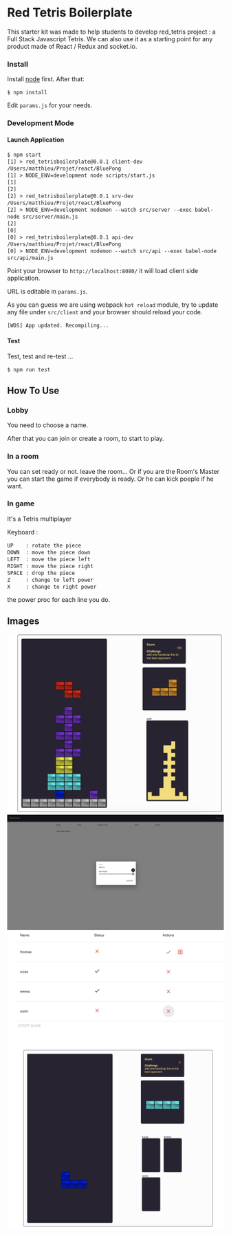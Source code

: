 # Red Tetris Boilerplate

This starter kit was made to help students to develop red_tetris project : a Full Stack Javascript Tetris. We can also use it as a starting point for any product made of React / Redux and socket.io.

### Install

Install [node](https://nodejs.org/en/) first. After that:

```
$ npm install
```

Edit `params.js` for your needs.


### Development Mode

#### Launch Application

```
$ npm start
[1] > red_tetrisboilerplate@0.0.1 client-dev /Users/matthieu/Projet/react/BluePong
[1] > NODE_ENV=development node scripts/start.js
[1]
[2]
[2] > red_tetrisboilerplate@0.0.1 srv-dev /Users/matthieu/Projet/react/BluePong
[2] > NODE_ENV=development nodemon --watch src/server --exec babel-node src/server/main.js
[2]
[0]
[0] > red_tetrisboilerplate@0.0.1 api-dev /Users/matthieu/Projet/react/BluePong
[0] > NODE_ENV=development nodemon --watch src/api --exec babel-node src/api/main.js
```

Point your browser to `http://localhost:8080/` it will load client side application.

URL is editable in `params.js`.

As you can guess we are using webpack `hot reload` module, try to update any file under `src/client` and your browser should reload your code.

```
[WDS] App updated. Recompiling...
```


#### Test

Test, test and re-test …

```
$ npm run test
```

## How To Use

### Lobby

You need to choose a name.

After that you can join or create a room, to start to play.

### In a room

You can set ready or not. leave the room... Or if you are the Room's Master you can start the game if everybody is ready. Or he can kick poeple if he want.

### In game

It's a Tetris multiplayer

Keyboard :

```
UP    : rotate the piece
DOWN  : move the piece down
LEFT  : move the piece left
RIGHT : move the piece right
SPACE : drop the piece
Z     : change to left power
X     : change to right power
```
the power proc for each line you do.

## Images
![alt text](./Images/1v1_game.png)
![alt text](./Images/create_room.png)
![alt text](./Images/room.png)
![alt text](./Images/multi_game.png)